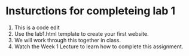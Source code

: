 # Insturctions for completeing lab 1

<ol>
  <li>This is a code edit</li>
  <li>Use the lab1.html template to create your first website.</li>
  <li>We will work through this together in class.</li>
  <li>Watch the Week 1 Lecture to learn how to complete this assignment.</li>
</ol>
